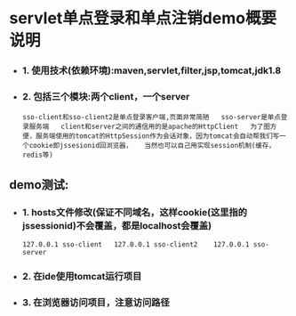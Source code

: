 # servlet单点登录和单点注销demo概要说明  
  - ### 1. 使用技术(依赖环境):maven,servlet,filter,jsp,tomcat,jdk1.8  
  - ### 2. 包括三个模块:两个client，一个server  
    `sso-client和sso-client2是单点登录客户端,页面非常简陋  
    sso-server是单点登录服务端  
    client和server之间的通信用的是apache的HttpClient  
    为了图方便，服务端使用的tomcat的HttpSession作为会话对象，因为tomcat会自动帮我们写一个cookie即jssesionid回浏览器，  
    当然也可以自己用实现session机制(缓存，redis等)
    `
## demo测试:  
  - ### 1. hosts文件修改(保证不同域名，这样cookie(这里指的jssessionid)不会覆盖，都是localhost会覆盖)  
    `127.0.0.1 sso-client  
    127.0.0.1 sso-client2   
    127.0.0.1 sso-server
    `
  - ### 2. 在ide使用tomcat运行项目  
  + ### 3. 在浏览器访问项目，注意访问路径  
